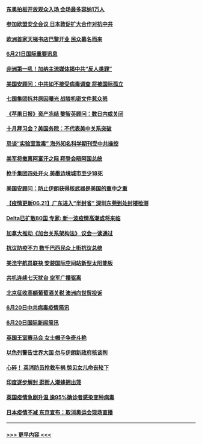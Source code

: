 #### [东奥拍板开放观众入场 会场最多容纳1万人](../pages/prog202/a103147737.md?t=06212251) 
#### [参加欧盟安全会议 日本敦促扩大合作对抗中共](../pages/prog202/a103147664.md?t=06212251) 
#### [欧洲首家天梯书店巴黎开业 民众慕名而来](../pages/prog202/a103147695.md?t=06212251) 
#### [6月21日国际重要讯息](../pages/prog202/a103147569.md?t=06212251) 
#### [非洲第一吼！加纳主流媒体揭中共“反人类罪”](../pages/prog202/a103147582.md?t=06212251) 
#### [美国安顾问：中共如不接受病毒调查 将被国际孤立](../pages/prog202/a103147558.md?t=06212251) 
#### [七国集团抗共原因曝光 战狼机密文件惹众怒](../pages/prog202/a103147520.md?t=06212251) 
#### [《苹果日报》资产冻结 黎智英顾问：数日内或关闭](../pages/prog202/a103147495.md?t=06212251) 
#### [十月拜习会？美国务院：不代表美中关系突破](../pages/prog202/a103147293.md?t=06212251) 
#### [忌谈“实验室泄毒” 海外知名科学期刊受中共操控](../pages/prog202/a103147438.md?t=06212251) 
#### [美军将撤离阿富汗之际 拜登会晤阿国总统](../pages/prog202/a103147452.md?t=06212251) 
#### [枪手集团四处开火 美墨边境城市至少18死](../pages/prog202/a103147415.md?t=06212251) 
#### [美国安顾问：防止伊朗获得核武器是美国的重中之重](../pages/prog202/a103147414.md?t=06212251) 
#### [【疫情更新06.21】广东进入“半封省” 深圳东莞到处封楼检测](../pages/prog202/a103133785.md?t=06212251) 
#### [Delta已扩散80国 专家: 新一波疫情高潮或将来临](../pages/prog202/a103147313.md?t=06212251) 
#### [加拿大推动《加台关系架构法》 议会一读通过](../pages/prog202/a103147349.md?t=06212251) 
#### [抗议防疫不力 数千巴西民众上街抗议总统](../pages/prog202/a103147320.md?t=06212251) 
#### [美法宇航员联袂 安装国际空间站新型太阳能板](../pages/prog202/a103147314.md?t=06212251) 
#### [共机连续七天扰台 空军广播驱离](../pages/prog202/a103147298.md?t=06212251) 
#### [北京征收高额葡萄酒关税 澳洲向世贸投诉](../pages/prog202/a103147215.md?t=06212251) 
#### [6月20日中共病毒疫情简讯](../pages/prog202/a103147207.md?t=06212251) 
#### [6月20日国际新闻简讯](../pages/prog202/a103147199.md?t=06212251) 
#### [英国王室赛马会 女士帽子争奇斗艳](../pages/prog202/a103147177.md?t=06212251) 
#### [以色列警告世界大国 勿与伊朗新政府核谈判](../pages/prog202/a103147171.md?t=06212251) 
#### [心碎！ 英消防员抢救车祸 惊见女儿命丧轮下](../pages/prog202/a103147129.md?t=06212251) 
#### [印度逐步解封 逛街人潮蜂拥出笼](../pages/prog202/a103147123.md?t=06212251) 
#### [英国疫情急剧升温 逾95%确诊者感染变种病毒](../pages/prog202/a103147081.md?t=06212251) 
#### [日本疫情不减 东京宣布：取消奥运会现场直播](../pages/prog202/a103147074.md?t=06212251) 

----
#### [ >>> 更早内容 <<< ](../indexes/prog202-earlier.md)
